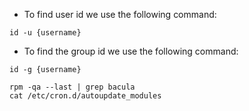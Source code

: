 - To find user id we use the following command:
```
id -u {username}
```
- To find the group id we use the following command:
```
id -g {username}
```

``` 
rpm -qa --last | grep bacula
cat /etc/cron.d/autoupdate_modules
```